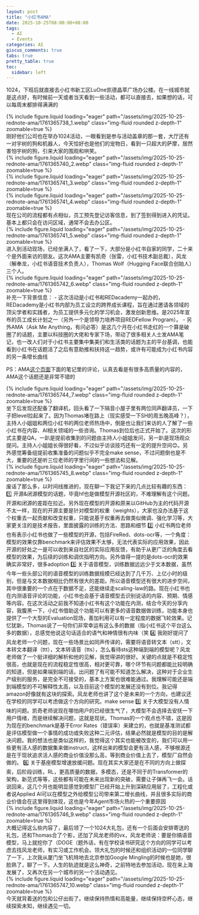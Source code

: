 ```yaml
---
layout: post
title: "小红书AMA"
date: 2025-10-25T08:00:00+08:00
tags:
  - AI
  - Events
categories: AI
giscus_comments: true
tabs: true
pretty_table: true
toc:
  sidebar: left
---
```


1024，下班后就直接去小红书新工区LuOne凯德晶萃广场办公楼。在一线城市就是这点好，有时候前一天或者当天看到一些活动，都可以直接去，如果想的话，可以每周末都排得满满的

<div class="row mt-3">
    <div class="col-sm mt-0 mb-0">
        <div class="row mt-3">
    <div class="col-sm mt-0 mb-0">
        {% include figure.liquid loading="eager" path="/assets/img/2025-10-25-rednote-ama/1761365738_1.webp" class="img-fluid rounded z-depth-1" zoomable=true %}
    </div>
</div>
    </div>
</div>
刚好他们公司也在举办1024活动，一眼看到是参与活动盖章的那一套，大厅还有一对宇树的狗和机器人，今天恰好也是他们的宠物日，看到一只超大的萨摩，居然害怕宇树的狗，引来大家的围观和哄笑。
<div class="row mt-3">
    <div class="col-sm mt-0 mb-0">
        <div class="row mt-3">
    <div class="col-sm mt-0 mb-0">
        {% include figure.liquid loading="eager" path="/assets/img/2025-10-25-rednote-ama/1761365740_2.webp" class="img-fluid rounded z-depth-1" zoomable=true %}
    </div>
</div>
    </div>
</div>
<div class="row mt-3">
    <div class="col-sm mt-0 mb-0">
        <div class="row mt-3">
    <div class="col-sm mt-0 mb-0">
        {% include figure.liquid loading="eager" path="/assets/img/2025-10-25-rednote-ama/1761365741_3.webp" class="img-fluid rounded z-depth-1" zoomable=true %}
    </div>
</div>
    </div>
</div>
<div class="row mt-3">
    <div class="col-sm mt-0 mb-0">
        <div class="row mt-3">
    <div class="col-sm mt-0 mb-0">
        {% include figure.liquid loading="eager" path="/assets/img/2025-10-25-rednote-ama/1761365741_4.webp" class="img-fluid rounded z-depth-1" zoomable=true %}
    </div>
</div>
    </div>
</div>
现在公司的流程都有点相似，员工预先登记访客信息，到了签到得到进入的凭证。基本上都只会在访问区域，通常不会去办公区。
<div class="row mt-3">
    <div class="col-sm mt-0 mb-0">
        <div class="row mt-3">
    <div class="col-sm mt-0 mb-0">
        {% include figure.liquid loading="eager" path="/assets/img/2025-10-25-rednote-ama/1761365741_5.webp" class="img-fluid rounded z-depth-1" zoomable=true %}
    </div>
</div>
    </div>
</div>
进入到活动现场，已经坐满人了，看了一下，大部分是小红书自家的同学，二十来个是外面来访的朋友。这次AMA主要有凯奇（张雷，小红书技术副总裁），风龙（解奉龙，小红书语音技术负责人），Thomas Wolf（Hugging Face联合创始人）三个人。
<div class="row mt-3">
    <div class="col-sm mt-0 mb-0">
        <div class="row mt-3">
    <div class="col-sm mt-0 mb-0">
        {% include figure.liquid loading="eager" path="/assets/img/2025-10-25-rednote-ama/1761365742_6.webp" class="img-fluid rounded z-depth-1" zoomable=true %}
    </div>
</div>
    </div>
</div>
补充一下背景信息：
- 这次活动是小红书和REDacademy一起办的，REDacademy是小红书内部为员工设立的跨界成长课程，旨在通过邀请各领域的顶尖学者和实践者，为员工提供多元化的学习机会，激发创新思维。是2025年宣布的员工成长计划之一（另外一个是领导力培养项目REDFellow Program）。
- 另外AMA（Ask Me Anything，有问必答）是这几个月在小红书走红的一个算是破圈了的话题，主要以科技圈的大佬和专家下场，带动了很多相关人士发AMA笔记，也一改人们对于小红书主要集中集美们和生活类的话题为主的平台基调，也能看到小红书在话题活了之后有意助推和扶持这一趋势，或许有可能成为小红书内容的另一条增长曲线

PS：AMA[这个页面](https://ditto.xiaohongshu.net/ditto/vincent/a49284f45b184e2b8f79da0670943256/dynpath250272a8?fullscreen=true&resource_instance_id=255875&naviHidden=yes&page_source=search_result_notes.onebox&search_id=2fhp8piuu32p9qmnd3h3b&isOverseaData=0&isOverseaRegister=0&lang=zh_cn&xhs-statusbar-height=54&instance_id=a49284f45b184e2b8f79da0670943256&page_instance=2683)下面的笔记里的评论，认真去看是有很多高质量的内容的，AMA这个话题还是非常不错的

<div class="row mt-3">
    <div class="col-sm mt-0 mb-0">
        <div class="row mt-3">
    <div class="col-sm mt-0 mb-0">
        {% include figure.liquid loading="eager" path="/assets/img/2025-10-25-rednote-ama/1761365744_7.webp" class="img-fluid rounded z-depth-1" zoomable=true %}
    </div>
</div>
    </div>
</div>
坐下后发现还配备了翻译机，回头看了一下隔音小屋子里有两位同声翻译员，一下子把level拉起来了。因为Thomas堵在路上（现实感受一下SH的周五晚高峰？），主持人小姐姐和两位小红书的两位老师热场中，倒是也让我们来访的人了解了一些小红书在内容、AI相关领域的一些咨询。Thomas到位后也正式开始了。这次的形式主要是QA，一趴是提前收集到的问题由主持人小姐姐发问，另一趴是现场观众提问。主持人小姐姐长得很好看，不过似乎访谈技巧还有一定的提升空间😊。另外感觉筹备组提前收集准备的问题似乎不完全make sense，不过问题倒也是不大，重要的还是听三位老师的字里行间的一些想法和见解。
<div class="row mt-3">
    <div class="col-sm mt-0 mb-0">
        <div class="row mt-3">
    <div class="col-sm mt-0 mb-0">
        {% include figure.liquid loading="eager" path="/assets/img/2025-10-25-rednote-ama/1761365745_8.webp" class="img-fluid rounded z-depth-1" zoomable=true %}
    </div>
</div>
    </div>
</div>
废话了那么多，以时间线推进的，现在聊一下我记下来的几点比较有趣的东西：
1️⃣ 开源&闭源模型的话题，毕竟hf也是做模型开源社区的，不难理解有这个问题。开源和闭源的差距在拉近。另外现在模型的开源和原来以GitHub为主的代码开源不太一样，现在的开源主要是针对模型的权重（weights），大家也没办法基于这个权重去一起贡献和改变权重，只能说基于权重再去做类似微调、强化学习等，大家更关注的是技术报告，里面披露的训练的方法、思路和细节
2️⃣ 小红书两位老师也有表示小红书也做了一些模型的开源，包括FireRed、dots-ocr等，一个角度：模型的效果仅靠benchmark来评估效果不太够，无法代表实际的应用效果，因此开源的好处之一是可以收到来自社区的实际应用反馈，有助于从更广泛的角度去看模型的效果，为后续的训练和调优指明方向。另外值得一提的是dots-ocr的效果确实非常好，很多adoption
3️⃣ 关于语音模型，训练数据远远少于文本数据，虽然今年一些头部公司的语音模型的训练数据规模已经达到了几千万、上亿小时的级别，但是与文本数据相比仍然有很大的差距。所以语音模型还有很大的进步空间，其中很重要的一个点在于数据不足，还能继续走scaling-law的路。现在小红书也在内测语音评论的功能，小红书也会基于语音模型去识别说话的内容、预期、情感等内容。在这次活动之前我不知道小红书有这个功能在内测，结合今天的分享内容，我腹黑一下，小红书借助这个功能可以有更多的语音数据做训练，功能本身也提供了一个大型的Evaluation现场，善加利用可以有一定程度的数据飞轮效果。记忆犹新，Thomas说了一句你们非常幸运有这么多的数据（指小红书这个平台这么多的数据），总感觉他说这句话适合的语气和神情很有内味（笑
4️⃣ 我刚好提问了风龙老师一个问题，现在一些场景比如同声传译的，需要将语音转文本（stt），文本转文本翻译（ttt），文本转语音（tts），怎么看待sts这种端到端的模型呢？风龙老师做了一个挺详细的解析和他的见解，我觉得讲的很好。关键的点就是不稳定性很高，也就是现在的流程稳定性很高，相对更可靠，哪个环节有问题都能比较明确的知道，但是如果端到端的话，出问题了有可能不知道怎么解决，这种对于企业生产级别的服务，是完全不可接受的，基本上方案也很难能通过。我理解可能还是端到端模型的不可解释性太高，以及目前这个模型的发展还没有到位。我记得amazon好像就有这块的探索。风龙老师也讲了这个是未来的一个方向，也建议还在学校的同学可以考虑做这个方向的研究。make sense
5️⃣ 关于大模型没有人情味的问题。凯奇老师说现在哪怕用户的已经很生气了，大模型不会选择去安抚一下用户情绪，而是继续解决问题，这就是现状。Thomas的一个观点也不错，这是因为现在的benchmark是基于Error Rates（错误率）来建立的，也就是基准测试都是评估模型做一个事情的成功或失败这种二元评估，结果必然就是模型的目的是解决问题。我的想法也是类似这样的，我觉得这个其实也能被改变的，我们可以用一些更有活人感的数据集来做instruct，这样出来的模型会更有活人感，不够根源还是在于现状追求活人感的商业价值没那么高，等到商业价值上去了，模型厂自然会做的。
6️⃣ 关于基座模型增速放缓问题。现在其实大家还是在不同的方向上做探索，后阶段训练，RL，更高质量的数据，多模态，还是不同于的Transformer的架构，新范式等等，这些都有可能在未来出现新的突破，需要让子弹再飞一会。话说回来，这几个月也能明显感觉到模型厂已经开始上升到深耕应用层了，工程化或者说Applied AI可以在模型之外给模型公司带来第二增长曲线，并且很多实际的商业价值会在这里得到体现，这也是今年Agent市场火热的一个重要原因
<div class="row mt-3">
    <div class="col-sm mt-0 mb-0">
        <div class="row mt-3">
    <div class="col-sm mt-0 mb-0">
        {% include figure.liquid loading="eager" path="/assets/img/2025-10-25-rednote-ama/1761365746_9.webp" class="img-fluid rounded z-depth-1" zoomable=true %}
    </div>
</div>
    </div>
</div>
大概记得这么些内容了，最后领了一个1024大礼包，还有一个后面会安排寄送的礼包，还和Thomas合了个影，还加了风龙老师的vx，风龙老师说：要是你搞语音模型，马上就挖你了（DOGE（题外话，有在学校读书研究这个方向的同学可以考虑去找风龙老师，有实习或工作机会。领大礼包的时候还和组织活动的一位同学聊了一下，上次我从厦门坐飞机特地去北京参加Google Mingling的时候也是她，很脸熟了，聊了一下。人生的轨迹就是这么神奇，之前特地去参加活动，现在来上海发展了，又再次在另一个城市的另一个活动遇见。
<div class="row mt-3">
    <div class="col-sm mt-0 mb-0">
        <div class="row mt-3">
    <div class="col-sm mt-0 mb-0">
        {% include figure.liquid loading="eager" path="/assets/img/2025-10-25-rednote-ama/1761365747_10.webp" class="img-fluid rounded z-depth-1" zoomable=true %}
    </div>
</div>
    </div>
</div>
今天就背着送的包和公仔出街了。继续保持热情和高能量，继续保持空杯心态，继续探索未知，继续遇见一切。
